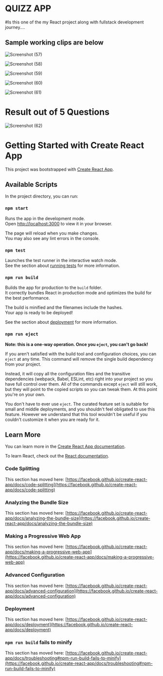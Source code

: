 <h1>QUIZZ APP</h1>
#Is this one of the my React project along with fullstack development journey....

<h2>Sample working clips are below </h2>





![Screenshot (57)](https://github.com/gowrisankar0/React-Quizz/assets/113678338/2f7980d7-922c-404a-a39d-e9de516725c4)



![Screenshot (58)](https://github.com/gowrisankar0/React-Quizz/assets/113678338/0d06a9cb-c8f0-41c3-afeb-ea5f7bbb22c1)




![Screenshot (59)](https://github.com/gowrisankar0/React-Quizz/assets/113678338/e04b09f8-5332-4f8a-9967-b1d3a76bae16)



![Screenshot (60)](https://github.com/gowrisankar0/React-Quizz/assets/113678338/ce99d99e-f83a-482e-80cd-f7b7466bc781)




![Screenshot (61)](https://github.com/gowrisankar0/React-Quizz/assets/113678338/578427a3-171d-4df8-ae20-e6b6b89ba2c3)


<h1>Result out of 5 Questions</h1>


![Screenshot (62)](https://github.com/gowrisankar0/React-Quizz/assets/113678338/4de14316-e703-4e2c-9bcb-937e68881e53)



# Getting Started with Create React App

This project was bootstrapped with [Create React App](https://github.com/facebook/create-react-app).

## Available Scripts

In the project directory, you can run:

### `npm start`

Runs the app in the development mode.\
Open [http://localhost:3000](http://localhost:3000) to view it in your browser.

The page will reload when you make changes.\
You may also see any lint errors in the console.

### `npm test`

Launches the test runner in the interactive watch mode.\
See the section about [running tests](https://facebook.github.io/create-react-app/docs/running-tests) for more information.

### `npm run build`

Builds the app for production to the `build` folder.\
It correctly bundles React in production mode and optimizes the build for the best performance.

The build is minified and the filenames include the hashes.\
Your app is ready to be deployed!

See the section about [deployment](https://facebook.github.io/create-react-app/docs/deployment) for more information.

### `npm run eject`

**Note: this is a one-way operation. Once you `eject`, you can't go back!**

If you aren't satisfied with the build tool and configuration choices, you can `eject` at any time. This command will remove the single build dependency from your project.

Instead, it will copy all the configuration files and the transitive dependencies (webpack, Babel, ESLint, etc) right into your project so you have full control over them. All of the commands except `eject` will still work, but they will point to the copied scripts so you can tweak them. At this point you're on your own.

You don't have to ever use `eject`. The curated feature set is suitable for small and middle deployments, and you shouldn't feel obligated to use this feature. However we understand that this tool wouldn't be useful if you couldn't customize it when you are ready for it.

## Learn More

You can learn more in the [Create React App documentation](https://facebook.github.io/create-react-app/docs/getting-started).

To learn React, check out the [React documentation](https://reactjs.org/).

### Code Splitting

This section has moved here: [https://facebook.github.io/create-react-app/docs/code-splitting](https://facebook.github.io/create-react-app/docs/code-splitting)

### Analyzing the Bundle Size

This section has moved here: [https://facebook.github.io/create-react-app/docs/analyzing-the-bundle-size](https://facebook.github.io/create-react-app/docs/analyzing-the-bundle-size)

### Making a Progressive Web App

This section has moved here: [https://facebook.github.io/create-react-app/docs/making-a-progressive-web-app](https://facebook.github.io/create-react-app/docs/making-a-progressive-web-app)

### Advanced Configuration

This section has moved here: [https://facebook.github.io/create-react-app/docs/advanced-configuration](https://facebook.github.io/create-react-app/docs/advanced-configuration)

### Deployment

This section has moved here: [https://facebook.github.io/create-react-app/docs/deployment](https://facebook.github.io/create-react-app/docs/deployment)

### `npm run build` fails to minify

This section has moved here: [https://facebook.github.io/create-react-app/docs/troubleshooting#npm-run-build-fails-to-minify](https://facebook.github.io/create-react-app/docs/troubleshooting#npm-run-build-fails-to-minify)
